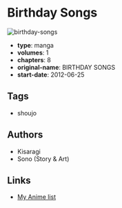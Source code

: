 # Birthday Songs

![birthday-songs](https://cdn.myanimelist.net/images/manga/2/82062.jpg)

-   **type**: manga
-   **volumes**: 1
-   **chapters**: 8
-   **original-name**: BIRTHDAY SONGS
-   **start-date**: 2012-06-25

## Tags

-   shoujo

## Authors

-   Kisaragi
-   Sono (Story & Art)

## Links

-   [My Anime list](https://myanimelist.net/manga/46508/Birthday_Songs)
